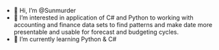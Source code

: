 - 👋 Hi, I’m @Sunmurder
- 👀 I’m interested in application of C# and Python to working with accounting and finance data sets to find patterns and make date more presentable and usable for forecast and budgeting cycles.
- 🌱 I’m currently learning Python & C#

